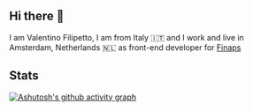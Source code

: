 ## Hi there 👋

I am Valentino Filipetto, I am from Italy :it: and I work and live in Amsterdam, Netherlands 🇳🇱 as front-end developer for [Finaps](https://finaps.nl/)

## Stats

[![Ashutosh's github activity graph](https://github-readme-activity-graph.cyclic.app/graph?username=ValentinoFilipetto&theme=dracula)](https://github.com/ashutosh00710/github-readme-activity-graph)

<!--
**ValentinoFilipetto/ValentinoFilipetto** is a ✨ _special_ ✨ repository because its `README.md` (this file) appears on your GitHub profile.

Here are some ideas to get you started:

- 🔭 I’m currently working on ...
- 🌱 I’m currently learning ...
- 👯 I’m looking to collaborate on ...
- 🤔 I’m looking for help with ...
- 💬 Ask me about ...
- 📫 How to reach me: ...
- 😄 Pronouns: ...
- ⚡ Fun fact: ...
-->
